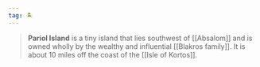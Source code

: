 ```yaml
---
tag: 🏝️
---
```

> **Pariol Island** is a tiny island that lies southwest of [[Absalom]] and is owned wholly by the wealthy and influential [[Blakros family]]. It is about 10 miles off the coast of the [[Isle of Kortos]].








